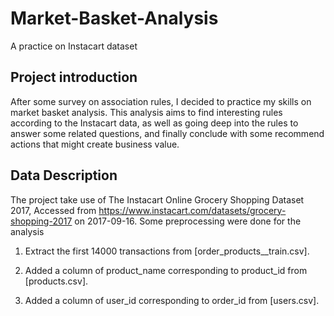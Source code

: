 # Market-Basket-Analysis
A practice on Instacart dataset

## Project introduction
After some survey on association rules, I decided to practice my skills on market basket analysis. This analysis aims to find interesting rules according to the Instacart data, as well as going deep into the rules to answer some related questions, and finally conclude with some recommend actions that might create business value.

## Data Description
The project take use of The Instacart Online Grocery Shopping Dataset 2017, Accessed from https://www.instacart.com/datasets/grocery-shopping-2017 on 2017-09-16. Some preprocessing were done for the analysis

   1. Extract the first 14000 transactions from [order_products__train.csv].
    
   2. Added a column of product_name corresponding to product_id from [products.csv].
   
   3. Added a column of user_id corresponding to order_id from [users.csv]. 
